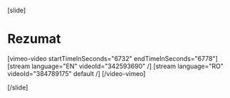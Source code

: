 [slide]
# Rezumat

[vimeo-video startTimeInSeconds="6732" endTimeInSeconds="6778"]
[stream language="EN" videoId="342593690"  /]
[stream language="RO" videoId="384789175" default /]
[/video-vimeo]

[/slide]